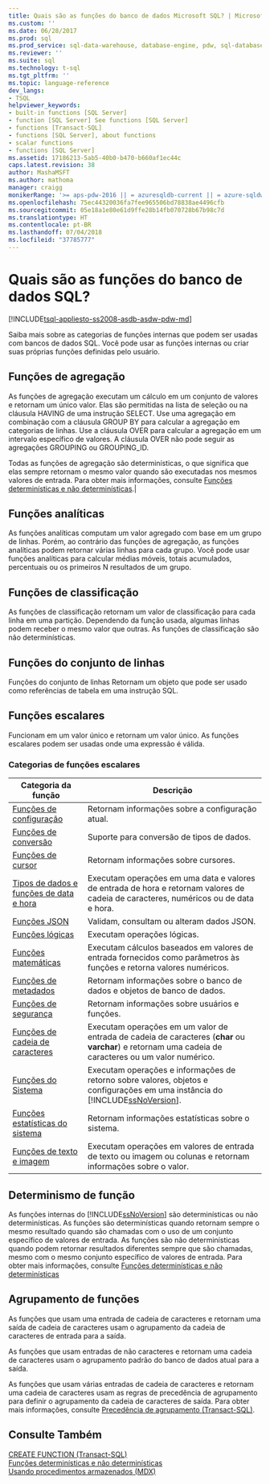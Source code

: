 ```yaml
---
title: Quais são as funções do banco de dados Microsoft SQL? | Microsoft Docs
ms.custom: ''
ms.date: 06/28/2017
ms.prod: sql
ms.prod_service: sql-data-warehouse, database-engine, pdw, sql-database
ms.reviewer: ''
ms.suite: sql
ms.technology: t-sql
ms.tgt_pltfrm: ''
ms.topic: language-reference
dev_langs:
- TSQL
helpviewer_keywords:
- built-in functions [SQL Server]
- function [SQL Server] See functions [SQL Server]
- functions [Transact-SQL]
- functions [SQL Server], about functions
- scalar functions
- functions [SQL Server]
ms.assetid: 17186213-5ab5-40b0-b470-b660af1ec44c
caps.latest.revision: 38
author: MashaMSFT
ms.author: mathoma
manager: craigg
monikerRange: '>= aps-pdw-2016 || = azuresqldb-current || = azure-sqldw-latest || >= sql-server-2016 || = sqlallproducts-allversions'
ms.openlocfilehash: 75ec44320036fa7fee965506bd78838ae4496cfb
ms.sourcegitcommit: 05e18a1e80e61d9ffe28b14fb070728b67b98c7d
ms.translationtype: HT
ms.contentlocale: pt-BR
ms.lasthandoff: 07/04/2018
ms.locfileid: "37785777"
---
```

# <a name="what-are-the-sql-database-functions"></a>Quais são as funções do banco de dados SQL?
[!INCLUDE[tsql-appliesto-ss2008-asdb-asdw-pdw-md](../../includes/tsql-appliesto-ss2008-asdb-asdw-pdw-md.md)]

Saiba mais sobre as categorias de funções internas que podem ser usadas com bancos de dados SQL. Você pode usar as funções internas ou criar suas próprias funções definidas pelo usuário.
  
## <a name="aggregate-functions"></a>Funções de agregação

As funções de agregação executam um cálculo em um conjunto de valores e retornam um único valor. Elas são permitidas na lista de seleção ou na cláusula HAVING de uma instrução SELECT. Use uma agregação em combinação com a cláusula GROUP BY para calcular a agregação em categorias de linhas. Use a cláusula OVER para calcular a agregação em um intervalo específico de valores. A cláusula OVER não pode seguir as agregações GROUPING ou GROUPING_ID.

Todas as funções de agregação são determinísticas, o que significa que elas sempre retornam o mesmo valor quando são executadas nos mesmos valores de entrada. Para obter mais informações, consulte [Funções determinísticas e não determinísticas](../../relational-databases/user-defined-functions/deterministic-and-nondeterministic-functions.md).|

## <a name="analytic-functions"></a>Funções analíticas
As funções analíticas computam um valor agregado com base em um grupo de linhas. Porém, ao contrário das funções de agregação, as funções analíticas podem retornar várias linhas para cada grupo. Você pode usar funções analíticas para calcular médias móveis, totais acumulados, percentuais ou os primeiros N resultados de um grupo.

## <a name="ranking-functions"></a>Funções de classificação
As funções de classificação retornam um valor de classificação para cada linha em uma partição. Dependendo da função usada, algumas linhas podem receber o mesmo valor que outras. As funções de classificação são não determinísticas.

## <a name="rowset-functions"></a>Funções do conjunto de linhas
Funções do conjunto de linhas Retornam um objeto que pode ser usado como referências de tabela em uma instrução SQL.

## <a name="scalar-functions"></a>Funções escalares
Funcionam em um valor único e retornam um valor único. As funções escalares podem ser usadas onde uma expressão é válida.

### <a name="categories-of-scalar-functions"></a>Categorias de funções escalares
  
|Categoria da função|Descrição|  
|-----------------------|-----------------|  
|[Funções de configuração](configuration-functions-transact-sql.md)|Retornam informações sobre a configuração atual.|  
|[Funções de conversão](conversion-functions-transact-sql.md)|Suporte para conversão de tipos de dados.|  
|[Funções de cursor](cursor-functions-transact-sql.md)|Retornam informações sobre cursores.|  
|[Tipos de dados e funções de data e hora](date-and-time-data-types-and-functions-transact-sql.md)|Executam operações em uma data e valores de entrada de hora e retornam valores de cadeia de caracteres, numéricos ou de data e hora.|  
|[Funções JSON](json-functions-transact-sql.md)|Validam, consultam ou alteram dados JSON.|  
|[Funções lógicas](http://msdn.microsoft.com/library/5b2b4546-951b-462d-91d5-e41fc5acd6f9)|Executam operações lógicas.|  
|[Funções matemáticas](mathematical-functions-transact-sql.md)|Executam cálculos baseados em valores de entrada fornecidos como parâmetros às funções e retorna valores numéricos.|  
|[Funções de metadados](metadata-functions-transact-sql.md)|Retornam informações sobre o banco de dados e objetos de banco de dados.|  
|[Funções de segurança](security-functions-transact-sql.md)|Retornam informações sobre usuários e funções.|  
|[Funções de cadeia de caracteres](string-functions-transact-sql.md)|Executam operações em um valor de entrada de cadeia de caracteres (**char** ou **varchar**) e retornam uma cadeia de caracteres ou um valor numérico.|  
|[Funções do Sistema](../../relational-databases/system-functions/system-functions-for-transact-sql.md)|Executam operações e informações de retorno sobre valores, objetos e configurações em uma instância do [!INCLUDE[ssNoVersion](../../includes/ssnoversion-md.md)].|  
|[Funções estatísticas do sistema](system-statistical-functions-transact-sql.md)|Retornam informações estatísticas sobre o sistema.|  
|[Funções de texto e imagem](http://msdn.microsoft.com/library/b9c70488-1bf5-4068-a003-e548ccbc5199)|Executam operações em valores de entrada de texto ou imagem ou colunas e retornam informações sobre o valor.|  
  
## <a name="function-determinism"></a>Determinismo de função  
 As funções internas do [!INCLUDE[ssNoVersion](../../includes/ssnoversion-md.md)] são determinísticas ou não determinísticas. As funções são determinísticas quando retornam sempre o mesmo resultado quando são chamadas com o uso de um conjunto específico de valores de entrada. As funções são não determinísticas quando podem retornar resultados diferentes sempre que são chamadas, mesmo com o mesmo conjunto específico de valores de entrada. Para obter mais informações, consulte [Funções determinísticas e não determinísticas](../../relational-databases/user-defined-functions/deterministic-and-nondeterministic-functions.md)  
  
## <a name="function-collation"></a>Agrupamento de funções  
 As funções que usam uma entrada de cadeia de caracteres e retornam uma saída de cadeia de caracteres usam o agrupamento da cadeia de caracteres de entrada para a saída.  
  
 As funções que usam entradas de não caracteres e retornam uma cadeia de caracteres usam o agrupamento padrão do banco de dados atual para a saída.  
  
 As funções que usam várias entradas de cadeia de caracteres e retornam uma cadeia de caracteres usam as regras de precedência de agrupamento para definir o agrupamento da cadeia de caracteres de saída. Para obter mais informações, consulte [Precedência de agrupamento &#40;Transact-SQL&#41;](../../t-sql/statements/collation-precedence-transact-sql.md).  
  
## <a name="see-also"></a>Consulte Também  
 [CREATE FUNCTION &#40;Transact-SQL&#41;](../../t-sql/statements/create-function-transact-sql.md)   
 [Funções determinísticas e não determinísticas](../../relational-databases/user-defined-functions/deterministic-and-nondeterministic-functions.md)   
 [Usando procedimentos armazenados &#40;MDX&#41;](../../mdx/using-stored-procedures-mdx.md)  
  
  
